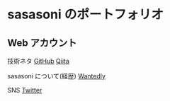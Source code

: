 # sasasoni のポートフォリオ

## Web アカウント

技術ネタ
[GitHub](https://github.com/sasasoni)
[Qiita](https://qiita.com/sasasoni)

sasasoni について(経歴)
[Wantedly](https://www.wantedly.com/users/73013752)

SNS
[Twitter](https://twitter.com/sasanium)
